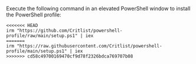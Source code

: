 
Execute the following command in an elevated PowerShell window to install the PowerShell profile:

```
<<<<<<< HEAD
irm "https://github.com/Critlist/powershell-profile/raw/main/setup.ps1" | iex
=======
irm "https://raw.githubusercontent.com/Critlist/powershell-profile/main/setup.ps1" | iex
>>>>>>> cd58c49700169470cf9d78f2326bdca769707b08
```


